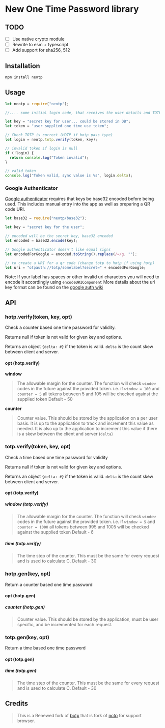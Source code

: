 # New One Time Password library

## TODO

- [ ] Use native crypto module
- [ ] Rewrite to esm + typescript
- [ ] Add support for sha256, 512

## Installation

```bash
npm install neotp
```

## Usage

```javascript
let neotp = require("neotp");

//.... some initial login code, that receives the user details and TOTP / HOTP token

let key = "secret key for user... could be stored in DB";
let token = "user supplied one time use token";

// Check TOTP is correct (HOTP if hotp pass type)
let login = neotp.totp.verify(token, key);

// invalid token if login is null
if (!login) {
  return console.log("Token invalid");
}

// valid token
console.log("Token valid, sync value is %s", login.delta);
```

### Google Authenticator

[Google authenticator](https://github.com/google/google-authenticator/) requires that keys be base32 encoded before being used. This includes manual entry into the app as well as preparing a QR code URI.

```javascript
let base32 = require("neotp/base32");

let key = "secret key for the user";

// encoded will be the secret key, base32 encoded
let encoded = base32.encode(key);

// Google authenticator doesn't like equal signs
let encodedForGoogle = encoded.toString().replace(/=/g, "");

// to create a URI for a qr code (change totp to hotp if using hotp)
let uri = "otpauth://totp/somelabel?secret=" + encodedForGoogle;
```

Note: If your label has spaces or other invalid uri characters you will need to encode it accordingly using `encodeURIComponent` More details about the uri key format can be found on the [google auth wiki](https://github.com/google/google-authenticator/wiki/Key-Uri-Format)

## API

### hotp.verify(token, key, opt)

Check a counter based one time password for validity.

Returns null if token is not valid for given key and options.

Returns an object `{delta: #}` if the token is valid. `delta` is the count skew between client and server.

#### opt (hotp.verify)

**window**

> The allowable margin for the counter. The function will check `window` codes in the future against the provided token.
> i.e. if `window = 100` and `counter = 5` all tokens between 5 and 105 will be checked against the supplied token
> Default - 50

**counter**

> Counter value. This should be stored by the application on a per user basis. It is up to the application to track and increment this value as needed. It is also up to the application to increment this value if there is a skew between the client and server (`delta`)

### totp.verify(token, key, opt)

Check a time based one time password for validity

Returns null if token is not valid for given key and options.

Returns an object `{delta: #}` if the token is valid. `delta` is the count skew between client and server.

#### opt (totp.verify)

##### window (totp.verify)

> The allowable margin for the counter. The function will check `window` codes in the future against the provided token.
> i.e. if `window = 5` and `counter = 1000` all tokens between 995 and 1005 will be checked against the supplied token
> Default - 6

##### time (totp.verify)

> The time step of the counter. This must be the same for every request and is used to calculate C.
> Default - 30

### hotp.gen(key, opt)

Return a counter based one time password

#### opt (hotp.gen)

##### counter (hotp.gen)

> Counter value. This should be stored by the application, must be user specific, and be incremented for each request.

### totp.gen(key, opt)

Return a time based one time password

#### opt (totp.gen)

##### time (totp.gen)

> The time step of the counter. This must be the same for every request and is used to calculate C.
> Default - 30

## Credits

> This is a Renewed fork of [botp](https://github.com/d-band/botp) that is fork of [notp](https://github.com/guyht/notp) for support browser.
